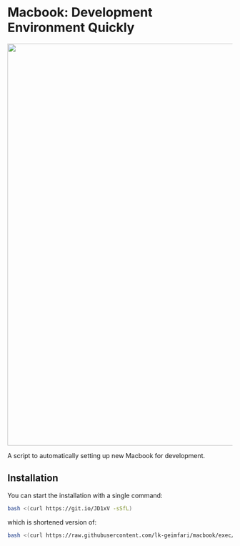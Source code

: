 # Macbook: Development Environment Quickly

<p align="center">
  <a target="_blank" href="https://github.com/lk-geimfari/macbook">
  <img src="https://raw.githubusercontent.com/lk-geimfari/macbook/master/media/macbook.jpg" width="900"/>
  </a>
</p>

A script to automatically setting up new Macbook for development.


## Installation

You can start the installation with a single command:

```bash
bash <(curl https://git.io/JD1xV -sSfL)
```

which is shortened version of:

```bash
bash <(curl https://raw.githubusercontent.com/lk-geimfari/macbook/exec/install.sh -sSf)
```
